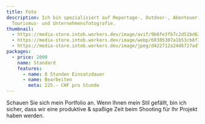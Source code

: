 ```yaml
---
title: Foto
description: Ich bin spezialisiert auf Reportage-, Outdoor-, Abenteuer-, Berg-,
  Tourismus- und Unternehmensfotografie.
thumbnail:
  - https://media-store.intob.workers.dev/image/avif/9b8fe3fb7c2d51bd63608c2dab1c8b90e3b3a24c19cd27dea008ff8dedafdcc4
  - https://media-store.intob.workers.dev/image/webp/60385307a1b53cb8f301c88649ec91cecfb4ed155242a172ccede4f00282ed8d
  - https://media-store.intob.workers.dev/image/jpeg/d422712a24d6727ad781e26e3268039a7ade2c2c419b44f4b56156ccbce6758d
packages:
  - price: 2000
    name: Standard
    features:
      - name: 8 Stunden Einsatzdauer
      - name: Bearbeiten
        meta: 225.- CHF pro Stunde
---
```

Schauen Sie sich mein Portfolio an. Wenn Ihnen mein Stil gefällt, bin ich sicher, dass wir eine produktive & spaßige Zeit beim Shooting für Ihr Projekt haben werden.